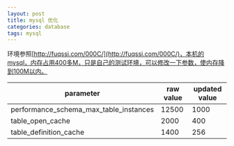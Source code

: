 ```yaml
---
layout: post
title: mysql 优化
categories: database
tags: mysql
---
```

环境参照[http://fuqssi.com/000C/](http://fuqssi.com/000C/)，本机的mysql，内存占用400多M，只是自己的测试环境，可以修改一下参数，使内存降到100M以内。

| parameter | raw value | updated value |
|--|--|--|
| performance_schema_max_table_instances | 12500 | 1000 |
| table_open_cache | 2000 | 400 |
| table_definition_cache | 1400 | 256 |



